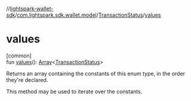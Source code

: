 //[lightspark-wallet-sdk](../../../index.md)/[com.lightspark.sdk.wallet.model](../index.md)/[TransactionStatus](index.md)/[values](values.md)

# values

[common]\
fun [values](values.md)(): [Array](https://kotlinlang.org/api/latest/jvm/stdlib/kotlin/-array/index.html)&lt;[TransactionStatus](index.md)&gt;

Returns an array containing the constants of this enum type, in the order they're declared.

This method may be used to iterate over the constants.
